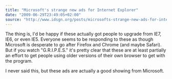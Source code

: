 ```yaml
---
title: "Microsoft's strange new ads for Internet Explorer"
date: "2009-06-29T23:49:05+02:00"
source: "http://www.idsgn.org/posts/microsofts-strange-new-ads-for-internet-explorer/"
---
```


The thing is, I'd be happy if these actually got people to upgrade from IE7, IE6, or even IE5. Everyone seems to be responding to these as though Microsoft is desperate to go after Firefox and Chrome (and maybe Safari). But if you watch "G.R.I.P.E.S." it's pretty clear that these are at least partially an effort to get people using older versions of their own browser to get with the program.

I never said this, but these ads are actually a good showing from Microsoft.
